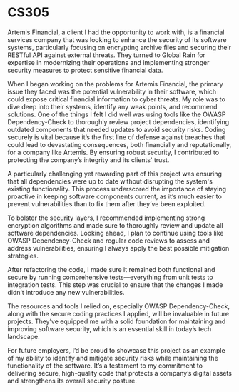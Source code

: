 # CS305
Artemis Financial, a client I had the opportunity to work with, is a financial services company that was looking to enhance the security of its software systems, particularly focusing on encrypting archive files and securing their RESTful API against external threats. They turned to Global Rain for expertise in modernizing their operations and implementing stronger security measures to protect sensitive financial data.

When I began working on the problems for Artemis Financial, the primary issue they faced was the potential vulnerability in their software, which could expose critical financial information to cyber threats. My role was to dive deep into their systems, identify any weak points, and recommend solutions. One of the things I felt I did well was using tools like the OWASP Dependency-Check to thoroughly review project dependencies, identifying outdated components that needed updates to avoid security risks. Coding securely is vital because it’s the first line of defense against breaches that could lead to devastating consequences, both financially and reputationally, for a company like Artemis. By ensuring robust security, I contributed to protecting the company’s integrity and its clients' trust.

A particularly challenging yet rewarding part of this project was ensuring that all dependencies were up to date without disrupting the system's existing functionality. This process underscored the importance of staying proactive in keeping software components current, as it’s much easier to prevent vulnerabilities than to fix them after they’ve been exploited.

To bolster the security layers, I recommended implementing strong encryption algorithms and made sure to thoroughly review and update all software dependencies. Looking ahead, I plan to continue using tools like OWASP Dependency-Check and regular code reviews to assess and address vulnerabilities, ensuring I always apply the best possible mitigation strategies.

After refactoring the code, I made sure it remained both functional and secure by running comprehensive tests—everything from unit tests to integration tests. This step was crucial to ensure that the changes I made didn’t introduce any new vulnerabilities.

The resources and tools I relied on, especially OWASP Dependency-Check, along with the secure coding practices I applied, will be invaluable in future projects. They’ve equipped me with a solid foundation for maintaining and improving software security, which is an essential skill in today’s tech landscape.

For future employers, I’d be proud to showcase this project as an example of my ability to identify and mitigate security risks while maintaining the functionality of the software. It’s a testament to my commitment to delivering secure, high-quality code that protects a company’s digital assets and strengthens its overall security posture.
